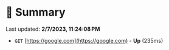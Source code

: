 # 📖 Summary
Last updated: **2/7/2023, 11:24:08 PM**

- `GET` [https://google.com](https://google.com) - **Up** (235ms)
